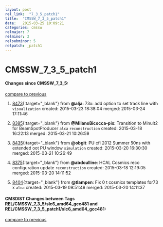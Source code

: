 ```yaml
---
layout: post
rel_link:  "7_3_5_patch1"
title:  "CMSSW_7_3_5_patch1"
date:   2015-03-25 10:09:21
categories: cmssw
relmajor: 7
relminor: 3
relsubminor: 5
relpatch: _patch1
---
```


# CMSSW_7_3_5_patch1
#### Changes since CMSSW_7_3_5:

[compare to previous](https://github.com/cms-sw/cmssw/compare/CMSSW_7_3_5...CMSSW_7_3_5_patch1)



1. [8473](http://github.com/cms-sw/cmssw/pull/8473){:target="_blank"}  from **@alja**: 73x: add option to set track line with `visualization`  created: 2015-03-23 18:38:04 merged: 2015-03-24 17:11:46

2. [8385](http://github.com/cms-sw/cmssw/pull/8385){:target="_blank"}  from **@MilanoBicocca-pix**: Transition to Minuit2 for BeamSpotProducer `alca`  `reconstruction`  created: 2015-03-18 16:22:13 merged: 2015-03-21 10:26:59

3. [8435](http://github.com/cms-sw/cmssw/pull/8435){:target="_blank"}  from **@obgit**: PU cfi 2012 Summer 50ns with extended oot PU window `simulation`  created: 2015-03-20 16:30:30 merged: 2015-03-21 10:26:49

4. [8375](http://github.com/cms-sw/cmssw/pull/8375){:target="_blank"}  from **@abdoulline**: HCAL Cosmics reco configuration update `reconstruction`  created: 2015-03-18 12:19:05 merged: 2015-03-20 14:11:52

5. [8404](http://github.com/cms-sw/cmssw/pull/8404){:target="_blank"}  from **@tlampen**: Fix 0 t cosmics templates for73 x `alca`  created: 2015-03-19 09:51:49 merged: 2015-03-20 14:11:37

#### CMSDIST Changes between Tags REL/CMSSW_7_3_5/slc6_amd64_gcc481 and REL/CMSSW_7_3_5_patch1/slc6_amd64_gcc481:

[compare to previous](https://github.com/cms-sw/cmsdist/compare/REL/CMSSW_7_3_5/slc6_amd64_gcc481...REL/CMSSW_7_3_5_patch1/slc6_amd64_gcc481)


